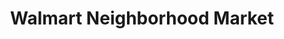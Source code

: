 ---
title: "Walmart Neighborhood Market"
url: /cypress/walmart-neighborhood-market-barker-cypress-road-2/
shop: supermarket
---